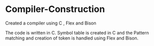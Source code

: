 # Compiler-Construction
Created a compiler using C , Flex and Bison
 

The code is written in C. Symbol table is created in  C and the Pattern  matching and creation of token is handled using Flex and Bison.
